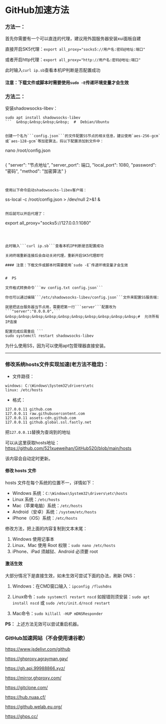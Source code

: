 #  GitHub加速方法

###  方法一：

首先你需要有一个可以直连的代理，建议用外国服务器安装xui面板自建

直接开启SK5代理：```export all_proxy="socks5://用户名:密码@地址:端口"```

或者开启http代理：```export all_proxy="http://用户名:密码@地址:端口"```

此时输入```curl ip.sb```查看本机IP判断是否配置成功

#### 注意：下载文件或脚本时需要使用`sudo -E`传递环境变量才会生效


###  方法二：
安装shadowsocks-libev：

```
sudo apt install shadowsocks-libev
```  &nbsp;&nbsp;&nbsp;&nbsp;  #  Debian/Ubuntu


创建一个名为```config.json```的文件配置SS节点的相关信息，建议使用`aes-256-gcm`或`aes-128-gcm`等加密算法，将以下配置添加到文件中：

```
nano /root/config.json
```

```
{
  "server": "节点地址",
  "server_port": 端口,
  "local_port": 1080,
  "password": "密码",
  "method": "加密算法"
}
```


使用以下命令启动shadowsocks-libev客户端：

```
ss-local -c /root/config.json > /dev/null 2>&1 &
```

然后就可以开启代理了：

```
export all_proxy="socks5://127.0.0.1:1080"
```



此时输入```curl ip.sb```查看本机IP判断是否配置成功

关闭终端重新连接后会自动关闭代理，重新开启SK5代理即可

#### 注意：下载文件或脚本时需要使用`sudo -E`传递环境变量才会生效


#  PS

文件格式转换命令```mv config.txt config.json```

你也可以通过编辑```/etc/shadowsocks-libev/config.json```文件来配置SS服务端:

就是把这台服务器当节点用，需要把第一行```server```配置改为```"server":"0.0.0.0",``` &nbsp;&nbsp;&nbsp;&nbsp;&nbsp;&nbsp;&nbsp;&nbsp;&nbsp;&nbsp;#  允许所有IP连接

配置完成后需重启 ```
sudo systemctl restart shadowsocks-libev
```

为什么使用SS，因为可以使用apt包管理器直接安装。

---
 

###  修改系统hosts文件实现加速(老方法不稳定)：

+ 文件路径：
```
windows: C:\Windows\System32\drivers\etc 
linux: /etc/hosts
```
+ 格式：
```
127.0.0.11 github.com
127.0.0.11 raw.githubusercontent.com
127.0.0.11 assets-cdn.github.com
127.0.0.11 github.global.ssl.fastly.net
```
把```127.0.0.11```替换为查询到的地址

可以从这里获取hosts地址：https://github.com/521xueweihan/GitHub520/blob/main/hosts

该内容会自动定时更新。

#### 修改 hosts 文件

hosts 文件在每个系统的位置不一，详情如下：
- Windows 系统：`C:\Windows\System32\drivers\etc\hosts`
- Linux 系统：`/etc/hosts`
- Mac（苹果电脑）系统：`/etc/hosts`
- Android（安卓）系统：`/system/etc/hosts`
- iPhone（iOS）系统：`/etc/hosts`

修改方法，把上面的内容复制到文本末尾：

1. Windows 使用记事本
2. Linux、Mac 使用 Root 权限：`sudo nano /etc/hosts`
3. iPhone、iPad 须越狱、Android 必须要 root

####  激活生效
大部分情况下是直接生效，如未生效可尝试下面的办法，刷新 DNS：

1. Windows：在CMD窗口输入：`ipconfig /flushdns`

2. Linux命令：`sudo systemctl restart nscd` 如报错则须安装：`sudo apt install nscd` 或 `sudo /etc/init.d/nscd restart`

3. Mac命令：`sudo killall -HUP mDNSResponder`

**PS：** 上述方法无效可以尝试重启机器。

###  GitHub加速网站（不会使用请谷歌） 

https://www.jsdelivr.com/github

https://ghproxy.agrayman.gay/

https://gh.api.99988866.xyz/

https://mirror.ghproxy.com/

https://gitclone.com/

https://hub.nuaa.cf/

https://github.welab.eu.org/

https://ghps.cc/
